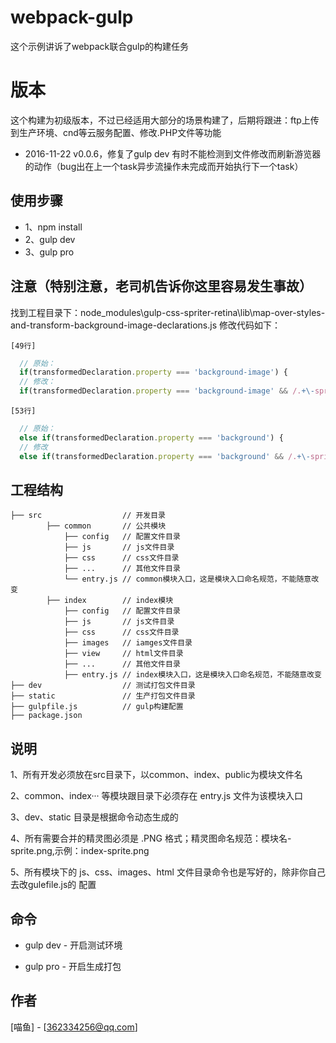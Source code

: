 # webpack-gulp
这个示例讲诉了webpack联合gulp的构建任务

# 版本
这个构建为初级版本，不过已经适用大部分的场景构建了，后期将跟进：ftp上传到生产环境、cnd等云服务配置、修改.PHP文件等功能

* 2016-11-22 v0.0.6，修复了gulp dev 有时不能检测到文件修改而刷新游览器的动作（bug出在上一个task异步流操作未完成而开始执行下一个task）

## 使用步骤
* 1、npm install
* 2、gulp dev
* 3、gulp pro

## 注意（特别注意，老司机告诉你这里容易发生事故）
找到工程目录下：node_modules\gulp-css-spriter-retina\lib\map-over-styles-and-transform-background-image-declarations.js 修改代码如下：

`[49行]`
```javascript
  // 原始：
  if(transformedDeclaration.property === 'background-image') {
  // 修改：
  if(transformedDeclaration.property === 'background-image' && /.+\-sprite.+\.png/i.test(transformedDeclaration.value)) {
```

`[53行]`
```javascript
  // 原始：
  else if(transformedDeclaration.property === 'background') {
  // 修改
  else if(transformedDeclaration.property === 'background' && /.+\-sprite.+\.png/i.test(transformedDeclaration.value)) {
```

## 工程结构
```
├── src                  // 开发目录
        ├── common       // 公共模块
            ├── config   // 配置文件目录
            ├── js       // js文件目录
            ├── css      // css文件目录
            ├── ...      // 其他文件目录
            └── entry.js // common模块入口，这是模块入口命名规范，不能随意改变
        ├── index        // index模块
            ├── config   // 配置文件目录
            ├── js       // js文件目录
            ├── css      // css文件目录
            ├── images   // iamges文件目录
            ├── view     // html文件目录
            ├── ...      // 其他文件目录
            ├── entry.js // index模块入口，这是模块入口命名规范，不能随意改变
├── dev                  // 测试打包文件目录
├── static               // 生产打包文件目录
├── gulpfile.js          // gulp构建配置
├── package.json
```

## 说明
1、所有开发必须放在src目录下，以common、index、public为模块文件名

2、common、index··· 等模块跟目录下必须存在 entry.js 文件为该模块入口

3、dev、static 目录是根据命令动态生成的

4、所有需要合并的精灵图必须是 .PNG 格式；精灵图命名规范：模块名-sprite.png,示例：index-sprite.png

5、所有模块下的 js、css、images、html 文件目录命令也是写好的，除非你自己去改gulefile.js的 配置

## 命令
* gulp dev - 开启测试环境

* gulp pro - 开启生成打包

## 作者
[喵鱼] - [362334256@qq.com]
